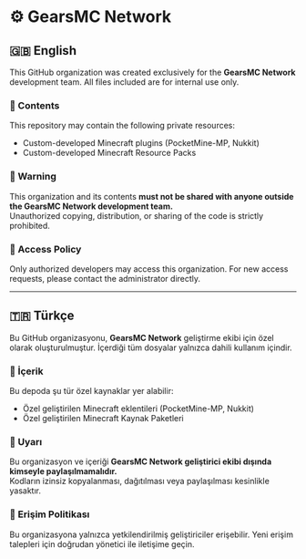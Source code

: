 # ⚙️ GearsMC Network

## 🇬🇧 English
This GitHub organization was created exclusively for the **GearsMC Network** development team. All files included are for internal use only.

### 📁 Contents
This repository may contain the following private resources:
- Custom-developed Minecraft plugins (PocketMine-MP, Nukkit)  
- Custom-developed Minecraft Resource Packs  

### 🚫 Warning
This organization and its contents **must not be shared with anyone outside the GearsMC Network development team.**  
Unauthorized copying, distribution, or sharing of the code is strictly prohibited.

### 🔐 Access Policy
Only authorized developers may access this organization. For new access requests, please contact the administrator directly.

---

## 🇹🇷 Türkçe
Bu GitHub organizasyonu, **GearsMC Network** geliştirme ekibi için özel olarak oluşturulmuştur. İçerdiği tüm dosyalar yalnızca dahili kullanım içindir.

### 📁 İçerik
Bu depoda şu tür özel kaynaklar yer alabilir:
- Özel geliştirilen Minecraft eklentileri (PocketMine-MP, Nukkit)  
- Özel geliştirilen Minecraft Kaynak Paketleri  

### 🚫 Uyarı
Bu organizasyon ve içeriği **GearsMC Network geliştirici ekibi dışında kimseyle paylaşılmamalıdır.**  
Kodların izinsiz kopyalanması, dağıtılması veya paylaşılması kesinlikle yasaktır.

### 🔐 Erişim Politikası
Bu organizasyona yalnızca yetkilendirilmiş geliştiriciler erişebilir. Yeni erişim talepleri için doğrudan yönetici ile iletişime geçin.

